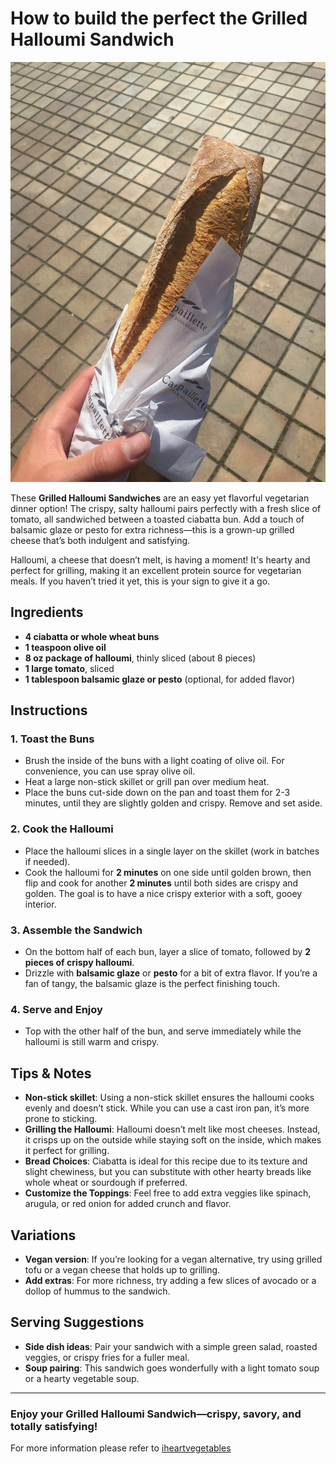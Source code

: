 # How to build the perfect the Grilled Halloumi Sandwich

![this id code img](Halloumi.jpg)

These **Grilled Halloumi Sandwiches** are an easy yet flavorful vegetarian dinner option! The crispy, salty halloumi pairs perfectly with a fresh slice of tomato, all sandwiched between a toasted ciabatta bun. Add a touch of balsamic glaze or pesto for extra richness—this is a grown-up grilled cheese that’s both indulgent and satisfying.

Halloumi, a cheese that doesn’t melt, is having a moment! It's hearty and perfect for grilling, making it an excellent protein source for vegetarian meals. If you haven’t tried it yet, this is your sign to give it a go.

## Ingredients

- **4 ciabatta or whole wheat buns**  
- **1 teaspoon olive oil**  
- **8 oz package of halloumi**, thinly sliced (about 8 pieces)  
- **1 large tomato**, sliced  
- **1 tablespoon balsamic glaze or pesto** (optional, for added flavor)

## Instructions

### 1. Toast the Buns
- Brush the inside of the buns with a light coating of olive oil. For convenience, you can use spray olive oil.
- Heat a large non-stick skillet or grill pan over medium heat.
- Place the buns cut-side down on the pan and toast them for 2-3 minutes, until they are slightly golden and crispy. Remove and set aside.

### 2. Cook the Halloumi
- Place the halloumi slices in a single layer on the skillet (work in batches if needed).
- Cook the halloumi for **2 minutes** on one side until golden brown, then flip and cook for another **2 minutes** until both sides are crispy and golden. The goal is to have a nice crispy exterior with a soft, gooey interior.

### 3. Assemble the Sandwich
- On the bottom half of each bun, layer a slice of tomato, followed by **2 pieces of crispy halloumi**.
- Drizzle with **balsamic glaze** or **pesto** for a bit of extra flavor. If you’re a fan of tangy, the balsamic glaze is the perfect finishing touch.

### 4. Serve and Enjoy
- Top with the other half of the bun, and serve immediately while the halloumi is still warm and crispy.

## Tips & Notes

- **Non-stick skillet**: Using a non-stick skillet ensures the halloumi cooks evenly and doesn’t stick. While you can use a cast iron pan, it’s more prone to sticking.
- **Grilling the Halloumi**: Halloumi doesn’t melt like most cheeses. Instead, it crisps up on the outside while staying soft on the inside, which makes it perfect for grilling.
- **Bread Choices**: Ciabatta is ideal for this recipe due to its texture and slight chewiness, but you can substitute with other hearty breads like whole wheat or sourdough if preferred.
- **Customize the Toppings**: Feel free to add extra veggies like spinach, arugula, or red onion for added crunch and flavor.

## Variations

- **Vegan version**: If you’re looking for a vegan alternative, try using grilled tofu or a vegan cheese that holds up to grilling.
- **Add extras**: For more richness, try adding a few slices of avocado or a dollop of hummus to the sandwich.

## Serving Suggestions

- **Side dish ideas**: Pair your sandwich with a simple green salad, roasted veggies, or crispy fries for a fuller meal.
- **Soup pairing**: This sandwich goes wonderfully with a light tomato soup or a hearty vegetable soup.

---

### Enjoy your **Grilled Halloumi Sandwich**—crispy, savory, and totally satisfying! 

For more information please refer to [iheartvegetables](https://iheartvegetables.com/grilled-halloumi-sandwiches/)